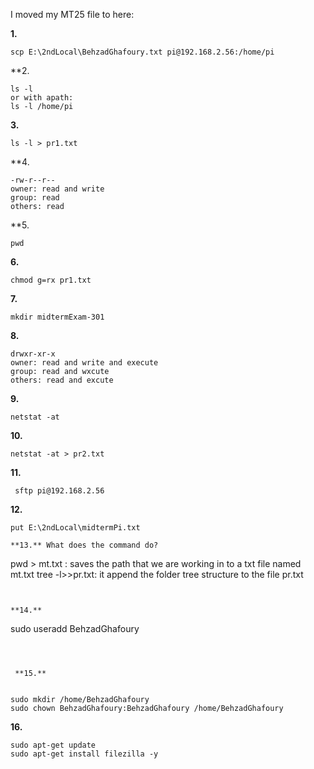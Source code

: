 I moved my MT25 file to here:

**1.**

```
scp E:\2ndLocal\BehzadGhafoury.txt pi@192.168.2.56:/home/pi
```


**2. 
```
ls -l
or with apath:
ls -l /home/pi
```


**3.**

```
ls -l > pr1.txt
```

**4.
```
-rw-r--r--
owner: read and write
group: read
others: read
```

**5. 
```
pwd
```


**6.**

```
chmod g=rx pr1.txt

```


**7.**

```
mkdir midtermExam-301
```

**8.**

```
drwxr-xr-x
owner: read and write and execute
group: read and wxcute
others: read and excute

```

**9.**

```
netstat -at
```


**10.**

```
netstat -at > pr2.txt
```



**11.**

```
 sftp pi@192.168.2.56
```


**12.**

```
put E:\2ndLocal\midtermPi.txt
```
```
**13.** What does the command do?

```
pwd > mt.txt :
saves the path that we are working in to a txt file named mt.txt
tree -l>>pr.txt:
it append the folder tree structure to the file pr.txt
```


**14.**

```
sudo useradd BehzadGhafoury
```



 **15.**


sudo mkdir /home/BehzadGhafoury
sudo chown BehzadGhafoury:BehzadGhafoury /home/BehzadGhafoury

```

**16.**

```
sudo apt-get update
sudo apt-get install filezilla -y

```



